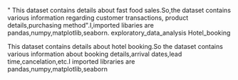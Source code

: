" This dataset contains details about fast food sales.So,the dataset contains various information regarding customer transactions,
product details,purchasing method".I,imported libaries are pandas,numpy,matplotlib,seaborn.
exploratory_data_analysis Hotel_booking

This dataset contains details about hotel booking.So the dataset contains various information about booking details,arrival dates,lead time,cancelation,etc.I imported libraries are pandas,numpy,matplotlib,seaborn

